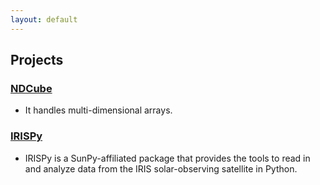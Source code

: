 ```yaml
---
layout: default
---
```


## Projects

### [NDCube](https://github.com/sunpy/ndcube)

* It handles multi-dimensional arrays.

### [IRISPy](https://github.com/sunpy/irispy)

* IRISPy is a SunPy-affiliated package that provides the tools to read in and analyze data from the IRIS solar-observing satellite in Python.
